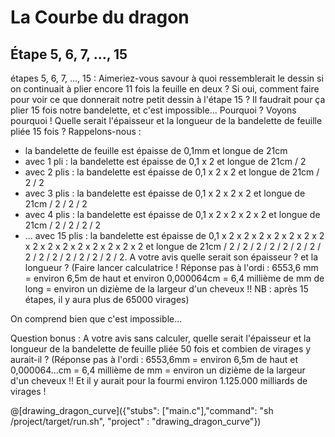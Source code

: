 # La Courbe du dragon

## Étape 5, 6, 7, ..., 15

étapes 5, 6, 7, ..., 15 : Aimeriez-vous savour à quoi ressemblerait le dessin si on continuait à plier encore 11 fois la feuille en deux ? Si oui, comment faire pour voir ce que donnerait notre petit dessin à l'étape 15 ? Il faudrait pour ça plier 15 fois notre bandelette, et c'est impossible... Pourquoi ? Voyons pourquoi ! Quelle serait l'épaisseur et la longueur de la bandelette de feuille pliée 15 fois ? Rappelons-nous :
- la bandelette de feuille est épaisse de 0,1mm et longue de 21cm
- avec 1 pli : la bandelette est épaisse de 0,1 x 2 et longue de 21cm / 2
- avec 2 plis : la bandelette est épaisse de 0,1 x 2 x 2 et longue de 21cm / 2 / 2
- avec 3 plis : la bandelette est épaisse de 0,1 x 2 x 2 x 2 et longue de 21cm / 2 / 2 / 2
- avec 4 plis : la bandelette est épaisse de 0,1 x 2 x 2 x 2 x 2 et longue de 21cm / 2 / 2 / 2 / 2
- ... avec 15 plis : la bandelette est épaisse de 0,1 x 2 x 2 x 2 x 2 x 2 x 2 x 2 x 2 x 2 x 2 x 2 x 2 x 2 x 2 x 2 et longue de 21cm / 2 / 2 / 2 / 2 / 2 / 2 / 2 / 2 / 2 / 2 / 2 / 2 / 2 / 2 / 2. A votre avis quelle serait son épaisseur ? et la longueur ? (Faire lancer calculatrice ! Réponse pas à l'ordi : 6553,6 mm = environ 6,5m de haut et environ 0,000064cm = 6,4 millième de mm de long = environ un dizième de la largeur d'un cheveux !! NB : après 15 étapes, il y aura plus de 65000 virages)

On comprend bien que c'est impossible...

Question bonus :  A votre avis sans calculer, quelle serait l'épaisseur et la longueur de la bandelette de feuille pliée 50 fois et combien de virages y aurait-il ? (Réponse pas à l'ordi : 6553,6mm = environ 6,5m de haut et 0,000064...cm = 6,4 millième de mm = environ un dizième de la largeur d'un cheveux !! Et il y aurait pour la fourmi environ 1.125.000 milliards de virages !

@[drawing_dragon_curve]({"stubs": ["main.c"],"command": "sh /project/target/run.sh", "project" : "drawing_dragon_curve"})